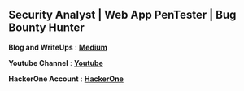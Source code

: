 
## Security Analyst | Web App PenTester | Bug Bounty Hunter 

**Blog and WriteUps** : **[Medium](https://mersa.medium.com)**

**Youtube Channel** : **[Youtube](https://www.youtube.com/@mersa-v6)**

**HackerOne Account** : **[HackerOne ](https://hackerone.com/mersa-v6)**

